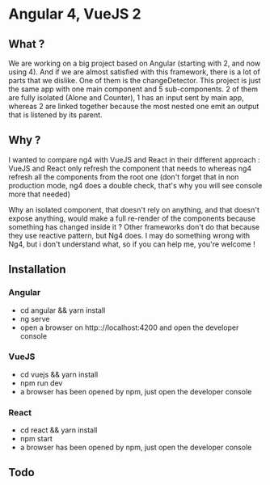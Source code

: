 # Angular 4, VueJS 2
## What ?

We are working on a big project based on Angular (starting with 2, and now using 4). And if we are almost satisfied with
this framework, there is a lot of parts that we dislike. One of them is the changeDetector.
This project is just the same app with one main component and 5 sub-components. 2 of them are fully isolated (Alone and
Counter), 1 has an input sent by main app, whereas 2 are linked together because the most nested one emit an output that
is listened by its parent.
 
## Why ?

I wanted to compare ng4 with VueJS and React in their different approach : VueJS and React only refresh the component 
that needs to whereas ng4 refresh all the components from the root one (don't forget that in non production mode, ng4 
does a double check, that's why you will see console more that needed) 

Why an isolated component, that doesn't rely on anything, and that doesn't expose anything, would make a full re-render 
of the components because something has changed inside it ? Other frameworks don't do that because they use reactive 
pattern, but Ng4 does.
I may do something wrong with Ng4, but i don't understand what, so if you can help me, you're welcome !

## Installation
### Angular

 * cd angular && yarn install
 * ng serve
 * open a browser on http:://localhost:4200 and open the developer console
 
### VueJS

 * cd vuejs && yarn install
 * npm run dev
 * a browser has been opened by npm, just open the developer console
 
### React

 * cd react && yarn install
 * npm start
 * a browser has been opened by npm, just open the developer console

## Todo
